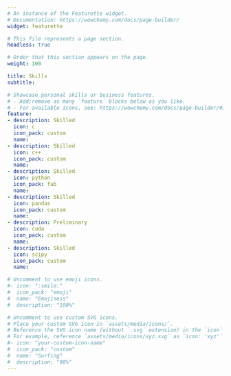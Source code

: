 ```yaml
---
# An instance of the Featurette widget.
# Documentation: https://wowchemy.com/docs/page-builder/
widget: featurette

# This file represents a page section.
headless: true

# Order that this section appears on the page.
weight: 100

title: Skills
subtitle:

# Showcase personal skills or business features.
# - Add/remove as many `feature` blocks below as you like.
# - For available icons, see: https://wowchemy.com/docs/page-builder/#icons
feature:
- description: Skilled
  icon: c
  icon_pack: custom
  name: 
- description: Skilled
  icon: c++
  icon_pack: custom
  name: 
- description: Skilled
  icon: python
  icon_pack: fab
  name: 
- description: Skilled
  icon: pandas
  icon_pack: custom
  name: 
- description: Preliminary
  icon: cuda
  icon_pack: custom
  name: 
- description: Skilled
  icon: scipy
  icon_pack: custom
  name: 

# Uncomment to use emoji icons.
#- icon: ":smile:"
#  icon_pack: "emoji"
#  name: "Emojiness"
#  description: "100%"  

# Uncomment to use custom SVG icons.
# Place your custom SVG icon in `assets/media/icons/`.
# Reference the SVG icon name (without `.svg` extension) in the `icon` field.
# For example, reference `assets/media/icons/xyz.svg` as `icon: 'xyz'`
#- icon: "your-custom-icon-name"
#  icon_pack: "custom"
#  name: "Surfing"
#  description: "90%"
---
```

